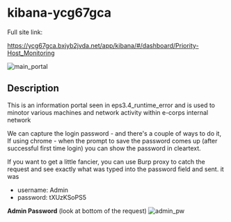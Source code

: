 kibana-ycg67gca
==

Full site link: 

https://ycg67gca.bxjyb2jvda.net/app/kibana/#/dashboard/Priority-Host_Monitoring

![main_portal](https://github.com/z3r07h/Mr-R0B0T-s03-ARG/blob/sites/Sites/kibana-ycg67gca/screenshots/01-kibana_main.jpg)


Description
--

This is an information portal seen in eps3.4_runtime_error and is used to minotor various machines and network activity within e-corps internal network

We can capture the login password - and there's a couple of ways to do it, If using chrome - when the prompt to save the password comes up (after successful first time login) you can show the password in cleartext. 

If you want to get a little fancier, you can use Burp proxy to catch the request and see exactly what was typed into the password field and sent. it was

- username: Admin
- password: tXUzKSoPS5

**Admin Password** (look at bottom of the request)
![admin_pw](https://github.com/z3r07h/Mr-R0B0T-s03-ARG/blob/sites/Sites/kibana-ycg67gca/screenshots/02-kibana-admin-password.jpg)
